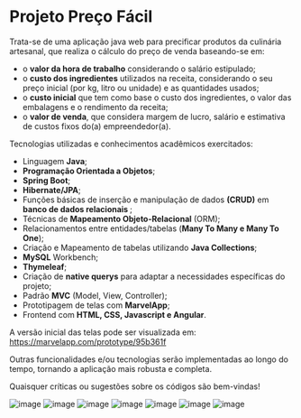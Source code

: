 <h1>Projeto <b>Preço Fácil</b></h1>

Trata-se de uma aplicação java web para precificar produtos da culinária artesanal, que realiza o cálculo do preço de venda baseando-se em:<br>
- o <b>valor da hora de trabalho</b> considerando o salário estipulado;<br>
- o <b>custo dos ingredientes</b> utilizados na receita, considerando o seu preço inicial (por kg, litro ou unidade) e as quantidades usados;<br>
- o <b>custo inicial</b> que tem como base o custo dos ingredientes, o valor das embalagens e o rendimento da receita;<br>
- o <b>valor de venda</b>, que considera margem de lucro, salário e estimativa de custos fixos do(a) empreendedor(a).<br>

Tecnologias utilizadas e conhecimentos acadêmicos exercitados:<br>
- Linguagem <b>Java</b>;<br>
- <b>Programação Orientada a Objetos</b>;<br>
- <b>Spring Boot</b>;<br>
- <b>Hibernate/JPA</b>;<br>
- Funções básicas de inserção e manipulação de dados <b>(CRUD)</b> em <b>banco de dados relacionais </b>;<br>
- Técnicas de <b>Mapeamento Objeto-Relacional</b> (ORM);<br>
- Relacionamentos entre entidades/tabelas (<b>Many To Many e Many To One</b>);<br> 
- Criação e Mapeamento de tabelas utilizando <b>Java Collections</b>;
- <b>MySQL</b> Workbench;<br>
- <b>Thymeleaf</b>; <br>
- Criação de <b>native querys</b> para adaptar a necessidades específicas do projeto;<br>
- Padrão <b>MVC</b> (Model, View, Controller);<br>
- Prototipagem de telas com <b>MarvelApp</b>;<br>
- Frontend com <b>HTML, CSS, Javascript e Angular</b>.<br>

A versão inicial das telas pode ser visualizada em: https://marvelapp.com/prototype/95b361f  

Outras funcionalidades e/ou tecnologias serão implementadas ao longo do tempo, tornando a aplicação mais robusta e completa.

Quaisquer críticas ou sugestões sobre os códigos são bem-vindas!

![image](https://user-images.githubusercontent.com/93226440/179882098-d5c0451f-f0db-455e-99b6-906f8ed2710f.png)
![image](https://user-images.githubusercontent.com/93226440/179882249-854c63c6-1194-4e30-ad3f-bbd59b1692ab.png)
![image](https://user-images.githubusercontent.com/93226440/179882356-45df29d2-afff-4c3e-8710-b64c323ad217.png)
![image](https://user-images.githubusercontent.com/93226440/179882383-aaed8b54-3c16-424d-b7f6-8a9779ffc02d.png)
![image](https://user-images.githubusercontent.com/93226440/179882450-4f44c938-f87b-4e5a-94f9-d4f1ee59a69a.png)
![image](https://user-images.githubusercontent.com/93226440/179882490-19fbe4cb-e629-47f7-9a4f-e54adafddf43.png)
![image](https://user-images.githubusercontent.com/93226440/179882516-94eba875-4450-49f2-93f5-3b7b04fef7cc.png)

